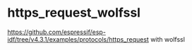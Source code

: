 # https_request_wolfssl
https://github.com/espressif/esp-idf/tree/v4.3.1/examples/protocols/https_request with wolfssl
